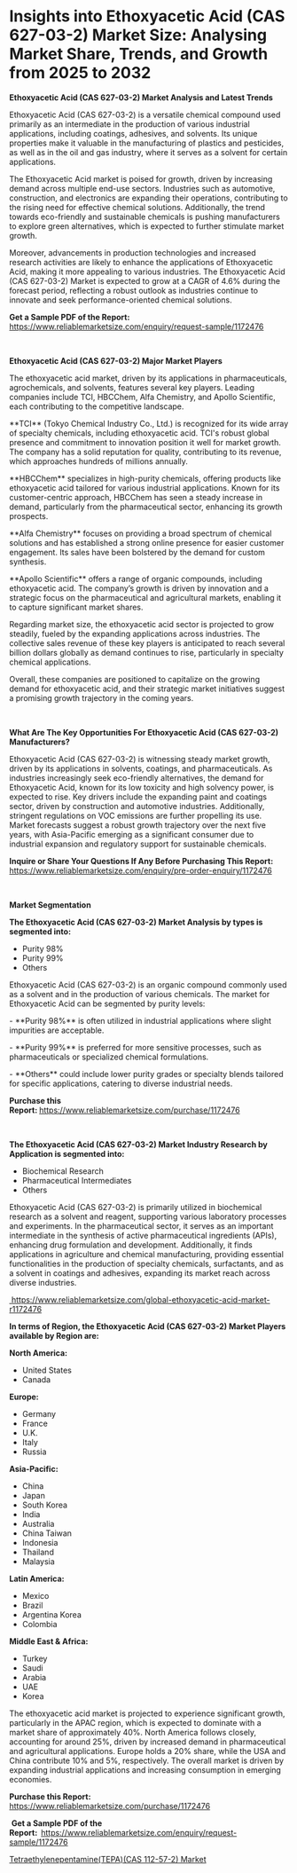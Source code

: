 <p><h1>Insights into Ethoxyacetic Acid (CAS 627-03-2) Market Size: Analysing Market Share, Trends, and Growth from 2025 to 2032</h1></p><p><strong>Ethoxyacetic Acid (CAS 627-03-2) Market Analysis and Latest Trends</strong></p>
<p><p>Ethoxyacetic Acid (CAS 627-03-2) is a versatile chemical compound used primarily as an intermediate in the production of various industrial applications, including coatings, adhesives, and solvents. Its unique properties make it valuable in the manufacturing of plastics and pesticides, as well as in the oil and gas industry, where it serves as a solvent for certain applications.</p><p>The Ethoxyacetic Acid market is poised for growth, driven by increasing demand across multiple end-use sectors. Industries such as automotive, construction, and electronics are expanding their operations, contributing to the rising need for effective chemical solutions. Additionally, the trend towards eco-friendly and sustainable chemicals is pushing manufacturers to explore green alternatives, which is expected to further stimulate market growth.</p><p>Moreover, advancements in production technologies and increased research activities are likely to enhance the applications of Ethoxyacetic Acid, making it more appealing to various industries. The Ethoxyacetic Acid (CAS 627-03-2) Market is expected to grow at a CAGR of 4.6% during the forecast period, reflecting a robust outlook as industries continue to innovate and seek performance-oriented chemical solutions.</p></p>
<p><strong>Get a Sample PDF of the Report:&nbsp;</strong> <a href="https://www.reliablemarketsize.com/enquiry/request-sample/1172476?utm_campaign=3269&utm_medium=2&utm_source=Github&utm_content=ia&utm_term=03042025&utm_id=ethoxyacetic-acid-cas-627-03-2">https://www.reliablemarketsize.com/enquiry/request-sample/1172476</a></p>
<p>&nbsp;</p>
<p><strong>Ethoxyacetic Acid (CAS 627-03-2) Major Market Players</strong></p>
<p><p>The ethoxyacetic acid market, driven by its applications in pharmaceuticals, agrochemicals, and solvents, features several key players. Leading companies include TCI, HBCChem, Alfa Chemistry, and Apollo Scientific, each contributing to the competitive landscape.</p><p>**TCI** (Tokyo Chemical Industry Co., Ltd.) is recognized for its wide array of specialty chemicals, including ethoxyacetic acid. TCI's robust global presence and commitment to innovation position it well for market growth. The company has a solid reputation for quality, contributing to its revenue, which approaches hundreds of millions annually.</p><p>**HBCChem** specializes in high-purity chemicals, offering products like ethoxyacetic acid tailored for various industrial applications. Known for its customer-centric approach, HBCChem has seen a steady increase in demand, particularly from the pharmaceutical sector, enhancing its growth prospects.</p><p>**Alfa Chemistry** focuses on providing a broad spectrum of chemical solutions and has established a strong online presence for easier customer engagement. Its sales have been bolstered by the demand for custom synthesis.</p><p>**Apollo Scientific** offers a range of organic compounds, including ethoxyacetic acid. The company’s growth is driven by innovation and a strategic focus on the pharmaceutical and agricultural markets, enabling it to capture significant market shares.</p><p>Regarding market size, the ethoxyacetic acid sector is projected to grow steadily, fueled by the expanding applications across industries. The collective sales revenue of these key players is anticipated to reach several billion dollars globally as demand continues to rise, particularly in specialty chemical applications.</p><p>Overall, these companies are positioned to capitalize on the growing demand for ethoxyacetic acid, and their strategic market initiatives suggest a promising growth trajectory in the coming years.</p></p>
<p>&nbsp;</p>
<p><strong>What Are The Key Opportunities For Ethoxyacetic Acid (CAS 627-03-2) Manufacturers?</strong></p>
<p><p>Ethoxyacetic Acid (CAS 627-03-2) is witnessing steady market growth, driven by its applications in solvents, coatings, and pharmaceuticals. As industries increasingly seek eco-friendly alternatives, the demand for Ethoxyacetic Acid, known for its low toxicity and high solvency power, is expected to rise. Key drivers include the expanding paint and coatings sector, driven by construction and automotive industries. Additionally, stringent regulations on VOC emissions are further propelling its use. Market forecasts suggest a robust growth trajectory over the next five years, with Asia-Pacific emerging as a significant consumer due to industrial expansion and regulatory support for sustainable chemicals.</p></p>
<p><strong>Inquire or Share Your Questions If Any Before Purchasing This Report:</strong> <a href="https://www.reliablemarketsize.com/enquiry/pre-order-enquiry/1172476?utm_campaign=3269&utm_medium=2&utm_source=Github&utm_content=ia&utm_term=03042025&utm_id=ethoxyacetic-acid-cas-627-03-2">https://www.reliablemarketsize.com/enquiry/pre-order-enquiry/1172476</a></p>
<p>&nbsp;</p>
<p><strong>Market Segmentation</strong></p>
<p><strong>The Ethoxyacetic Acid (CAS 627-03-2) Market Analysis by types is segmented into:</strong></p>
<p><ul><li>Purity 98%</li><li>Purity 99%</li><li>Others</li></ul></p>
<p><p>Ethoxyacetic Acid (CAS 627-03-2) is an organic compound commonly used as a solvent and in the production of various chemicals. The market for Ethoxyacetic Acid can be segmented by purity levels: </p><p>- **Purity 98%** is often utilized in industrial applications where slight impurities are acceptable. </p><p>- **Purity 99%** is preferred for more sensitive processes, such as pharmaceuticals or specialized chemical formulations. </p><p>- **Others** could include lower purity grades or specialty blends tailored for specific applications, catering to diverse industrial needs.</p></p>
<p><strong>Purchase this Report:&nbsp;</strong><a href="https://www.reliablemarketsize.com/purchase/1172476?utm_campaign=3269&utm_medium=2&utm_source=Github&utm_content=ia&utm_term=03042025&utm_id=ethoxyacetic-acid-cas-627-03-2">https://www.reliablemarketsize.com/purchase/1172476</a></p>
<p>&nbsp;</p>
<p><strong>The Ethoxyacetic Acid (CAS 627-03-2) Market Industry Research by Application is segmented into:</strong></p>
<p><ul><li>Biochemical Research</li><li>Pharmaceutical Intermediates</li><li>Others</li></ul></p>
<p><p>Ethoxyacetic Acid (CAS 627-03-2) is primarily utilized in biochemical research as a solvent and reagent, supporting various laboratory processes and experiments. In the pharmaceutical sector, it serves as an important intermediate in the synthesis of active pharmaceutical ingredients (APIs), enhancing drug formulation and development. Additionally, it finds applications in agriculture and chemical manufacturing, providing essential functionalities in the production of specialty chemicals, surfactants, and as a solvent in coatings and adhesives, expanding its market reach across diverse industries.</p></p>
<p><a href="https://www.reliablemarketsize.com/global-ethoxyacetic-acid-market-r1172476?utm_campaign=3269&utm_medium=2&utm_source=Github&utm_content=ia&utm_term=03042025&utm_id=ethoxyacetic-acid-cas-627-03-2">&nbsp;https://www.reliablemarketsize.com/global-ethoxyacetic-acid-market-r1172476</a></p>
<p><strong>In terms of Region, the Ethoxyacetic Acid (CAS 627-03-2) Market Players available by Region are:</strong></p>
<p>
    <p> <strong> North America: </strong>
        <ul>
            <li>United States</li>
            <li>Canada</li>
        </ul>
        </p> 
    <p> <strong> Europe: </strong>
        <ul>
            <li>Germany</li>
            <li>France</li>
            <li>U.K.</li>
            <li>Italy</li>
            <li>Russia</li>
        </ul>
        </p> 
    <p> <strong> Asia-Pacific: </strong>
        <ul>
            <li>China</li>
            <li>Japan</li>
            <li>South Korea</li>
            <li>India</li>
            <li>Australia</li>
            <li>China Taiwan</li>
            <li>Indonesia</li>
            <li>Thailand</li>
            <li>Malaysia</li>
        </ul>
        </p> 
    <p> <strong> Latin America: </strong>
        <ul>
            <li>Mexico</li>
            <li>Brazil</li>
            <li>Argentina Korea</li>
            <li>Colombia</li>
        </ul>
        </p> 
    <p> <strong> Middle East & Africa: </strong>
        <ul>
            <li>Turkey</li>
            <li>Saudi</li>
            <li>Arabia</li>
            <li>UAE</li>
            <li>Korea</li>
        </ul>
    </p>
    </p>
<p><p>The ethoxyacetic acid market is projected to experience significant growth, particularly in the APAC region, which is expected to dominate with a market share of approximately 40%. North America follows closely, accounting for around 25%, driven by increased demand in pharmaceutical and agricultural applications. Europe holds a 20% share, while the USA and China contribute 10% and 5%, respectively. The overall market is driven by expanding industrial applications and increasing consumption in emerging economies.</p></p>
<p><strong>Purchase this Report: </strong><a href="https://www.reliablemarketsize.com/purchase/1172476?utm_campaign=3269&utm_medium=2&utm_source=Github&utm_content=ia&utm_term=03042025&utm_id=ethoxyacetic-acid-cas-627-03-2">https://www.reliablemarketsize.com/purchase/1172476</a></p>
<p>&nbsp;<strong>Get a Sample PDF of the Report:&nbsp;&nbsp;</strong><a href="https://www.reliablemarketsize.com/enquiry/request-sample/1172476?utm_campaign=3269&utm_medium=2&utm_source=Github&utm_content=ia&utm_term=03042025&utm_id=ethoxyacetic-acid-cas-627-03-2">https://www.reliablemarketsize.com/enquiry/request-sample/1172476</a></p>
<p><strong></strong></p>
<p><p><a href="https://github.com/stickkinkel/Market-Research-Report-List-1/blob/main/tetraethylenepentaminetepacas-112-57-2-market.md?utm_campaign=3269&utm_medium=2&utm_source=Github&utm_content=ia&utm_term=03042025&utm_id=ethoxyacetic-acid-cas-627-03-2">Tetraethylenepentamine(TEPA)(CAS 112-57-2) Market</a></p></p>